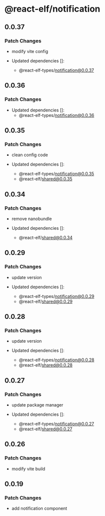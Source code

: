# @react-elf/notification

## 0.0.37

### Patch Changes

- modify vite config

- Updated dependencies []:
  - @react-elf-types/notification@0.0.37

## 0.0.36

### Patch Changes

- Updated dependencies []:
  - @react-elf-types/notification@0.0.36

## 0.0.35

### Patch Changes

- clean config code

- Updated dependencies []:
  - @react-elf-types/notification@0.0.35
  - @react-elf/shared@0.0.35

## 0.0.34

### Patch Changes

- remove nanobundle

- Updated dependencies []:
  - @react-elf/shared@0.0.34

## 0.0.29

### Patch Changes

- update version

- Updated dependencies []:
  - @react-elf-types/notification@0.0.29
  - @react-elf/shared@0.0.29

## 0.0.28

### Patch Changes

- update version

- Updated dependencies []:
  - @react-elf-types/notification@0.0.28
  - @react-elf/shared@0.0.28

## 0.0.27

### Patch Changes

- update package manager

- Updated dependencies []:
  - @react-elf-types/notification@0.0.27
  - @react-elf/shared@0.0.27

## 0.0.26

### Patch Changes

- modify vite build

## 0.0.19

### Patch Changes

- add notification component

